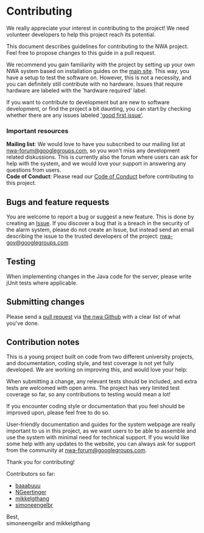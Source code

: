 # Contributing

We really appreciate your interest in contributing to the project! We need volunteer developers to help this project reach its potential.

This document describes guidelines for contributing to the NWA project. Feel free to propose changes to this guide in a pull request. 

We recommend you gain familiarity with the project by setting up your own NWA system based on installation guides on the [main site](nwa-site.herokuapp.com). This way, you have a setup to test the software on. However, this is not a necessity, and you can definitely still contribute with no hardware. Issues that require hardware are labeled with the 'hardware required' label.

If you want to contribute to development but are new to software development, or find the project a bit daunting, you can start by checking whether there are any issues labeled ['good first issue'](https://github.com/neighborhood-watch-alarm/nwa/labels/good%20first%20issue).

### Important resources
**Mailing list**: We would love to have you subscribed to our mailing list at nwa-forum@googlegroups.com, so you won't miss any development related diskussions. This is currently also the forum where users can ask for help with the system, and we would love your support in answering any questions from users.</br>
**Code of Conduct**: Please read our [Code of Conduct](https://github.com/neighborhood-watch-alarm/nwa/CODE_OF_CONDUCT.md) before contributing to this project. 

## Bugs and feature requests
You are welcome to report a bug or suggest a new feature. This is done by creating an [Issue](https://help.github.com/en/enterprise/2.15/user/articles/creating-an-issue).
If you discover a bug that is a breach in the security of the alarm system, please do not create an Issue, but instead send an email describing the issue to the trusted developers of the project: nwa-gov@googlegroups.com

## Testing
When implementing changes in the Java code for the server, please write jUnit tests where applicable.

## Submitting changes
Please send a [pull request](http://help.github.com/pull-requests/) via [the nwa Github](https://github.com/simoneengelbr/nwa/pulls) with a clear list of what you've done.

## Contribution notes
This is a young project built on code from two different university projects, and documentation, coding style, and test coverage is not yet fully developed. We are working on improving this, and would love your help:

When submitting a change, any relevant tests should be included, and extra tests are welcomed with open arms. The project has very limited test coverage so far, so any contributions to testing would mean a lot!

If you encounter coding style or documentation that you feel should be improved upon, please feel free to do so.

User-friendly documentation and guides for the system webpage are really important to us in this project, as we want users to be able to assemble and use the system with minimal need for technical support. If you would like some help with any updates to the website, you can always ask for support from the community at nwa-forum@googlegroups.com.

Thank you for contributing!

Contributors so far:
- [baaabuuu](https://github.com/baaabuuu)
- [NGeertinger](https://github.com/NGeertinger)
- [mikkelgthang](https://github.com/mikkelgthang)
- [simoneengelbr](https://github.com/simoneengelbr)

Best, </br>
simoneengelbr and mikkelgthang
